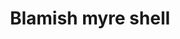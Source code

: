 ---
layout: item
title: Blamish myre shell
item-id: 3355
datatable: true
id: 3355
name: "Blamish myre shell"
members: true
lowalch: 60
highalch: 90
examine: "A large 'Myre' coloured blamish snail shell, looks protective."
monsters:
  - id: 2634
    name: "Myre Blamish Snail"
    members: true
    combat_level: 9
    wiki_url: "https://oldschool.runescape.wiki/w/Myre_Blamish_Snail#Round"
    drops:
      - quantity: "1"
        rarity: 1
    image: "https://oldschool.runescape.wiki/images/thumb/3/33/Myre_blamish_snail_%28rounded%29.png/1200px-Myre_blamish_snail_%28rounded%29.png?873a4"
  - id: 2649
    name: "Myre Blamish Snail"
    members: true
    combat_level: 10
    wiki_url: "https://oldschool.runescape.wiki/w/Myre_Blamish_Snail#Pointed"
    drops:
      - quantity: "1"
        rarity: 1
    image: "https://oldschool.runescape.wiki/images/thumb/3/33/Myre_blamish_snail_%28rounded%29.png/1200px-Myre_blamish_snail_%28rounded%29.png?873a4"
---